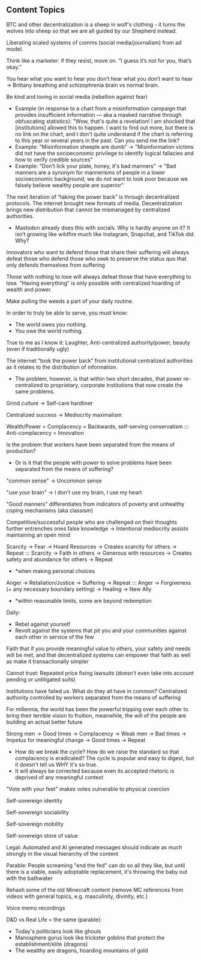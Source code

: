 ## Content Topics
BTC and other decentralization is a sheep in wolf's clothing - it turns the wolves into sheep so that we are all guided by our Shepherd instead.

Liberating scaled systems of comms (social media/journalism) from ad model.

Think like a marketer: if they resist, move on. “I guess it’s not for you, that’s okay.”

You hear what you want to hear you don’t hear what you don’t want to hear -> Brittany breathing and schizophrenia brain vs normal brain.

Be kind and loving in social media (rebellion against fear)
* Example (in response to a chart from a misinformation campaign that provides insufficient information — aka a masked narrative through obfuscating statistics): "Wow, that's quite a revelation! I am shocked that [institutions] allowed this to happen. I want to find out more, but there is no link on the chart, and I don't quite understand if the chart is referring to this year or several years in the past. Can you send me the link?
* Example: "Misinformation sheeple are dumb" -> "Misinformation victims did not have the socioeconomic privilege to identify logical fallacies and how to verify credible sources"
* Example: "Don't lick your plate, honey, it's bad manners" -> "Bad manners are a synonym for mannerisms of people in a lower socioeconomic background, we do not want to look poor because we falsely believe wealthy people are superior"

The next iteration of “taking the power back” is through decentralized protocols. The internet brought new formats of media. Decentralization brings new distribution that cannot be mismanaged by centralized authorities.
* Mastodon already does this with socials. Why is hardly anyone on it? It isn’t growing like wildfire much like Instagram, Snapchat, and TikTok did. Why?

Innovators who want to defend those that share their suffering will always defeat those who defend those who seek to preserve the status quo that only defends themselves from suffering

Those with nothing to lose will always defeat those that have everything to lose. "Having everything" is only possible with centralized hoarding of wealth and power.

Make pulling the weeds a part of your daily routine.

In order to truly be able to serve, you must know:
* The world owes you nothing.
* You owe the world nothing.

True to me as I know it: Laughter, Anti-centralized authority/power, beauty (even if traditionally ugly)

The internet “took the power back” from institutional centralized authorities as it relates to the distribution of information.
* The problem, however, is that within two short decades, that power re-centralized to proprietary, corporate institutions that now create the same problems.

Grind culture -> Self-care hardliner

Centralized success -> Mediocrity maximalism

Wealth/Power = Complacency = Backwards, self-serving conservatism ::: Anti-complacency = Innovation

Is the problem that workers have been separated from the means of production?
* Or is it that the people with power to solve problems have been separated from the means of suffering?

"common sense" -> Uncommon sense

"use your brain" -> I don't use my brain, I use my heart

"Good manners" differentiates from indicators of poverty and unhealthy coping mechanisms (aka classism)

Competitive/successful people who are challenged on their thoughts further entrenches ones false knowledge -> Intentional mediocrity assists maintaining an open mind

Scarcity -> Fear -> Hoard Resources -> Creates scarcity for others -> Repeat ::: Scarcity -> Faith in others -> Generous with resources -> Creates safety and abundance for others -> Repeat
* *when making personal choices

Anger -> Retaliation/Justice -> Suffering -> Repeat ::: Anger -> Forgiveness (+ any necessary boundary setting) -> Healing -> New Ally
* *within reasonable limits, some are beyond redemption

Daily:
* Rebel against yourself
* Revolt against the systems that pit you and your communities against each other in service of the few

Faith that if you provide meaningful value to others, your safety and needs will be met, and that decentralized systems can empower that faith as well as make it transactionally simpler

Cannot trust: Repeated price fixing lawsuits (doesn't even take into account pending or unlitigated suits)

Institutions have failed us. What do they all have in common? Centralized authority controlled by workers separated from the means of suffering

For millennia, the world has been the powerful tripping over each other to bring their terrible vision to fruition, meanwhile, the will of the people are building an actual better future

Strong men -> Good times -> Complacency -> Weak men -> Bad times -> Impetus for meaningful change -> Good times -> Repeat
* How do we break the cycle? How do we raise the standard so that complacency is eradicated? The cycle is popular and easy to digest, but it doesn't tell us WHY it's so true.
* It will always be corrected because even its accepted rhetoric is deprived of any meaningful context

"Vote with your feet" makes votes vulnerable to physical coercion

Self-sovereign identity

Self-sovereign sociability

Self-sovereign mobility

Self-sovereign store of value

Legal: Automated and AI generated messages should indicate as much strongly in the visual hierarchy of the content

Parable: People screaming "end the fed" can do so all they like, but until there is a viable, easily adoptable replacement, it's throwing the baby out with the bathwater

Rehash some of the old Minecraft content (remove MC references from videos with general topics, e.g. masculinity, divinity, etc.)

Voice memo recordings

D&D vs Real Life = the same (parable):
* Today's politicians look like ghouls
* Manosphere gurus look like trickster goblins that protect the establishment/elite (dragons)
* The wealthy are dragons, hoarding mountains of gold

